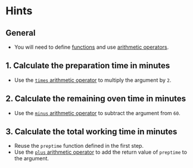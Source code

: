 # Hints 

## General

- You will need to define [functions][functions] and use [arithmetic operators][arithmetics].

## 1. Calculate the preparation time in minutes

- Use the [`times` arithmetic operator][arithmetics] to multiply the argument by `2`.

## 2. Calculate the remaining oven time in minutes

- Use the [`minus` arithmetic operator][arithmetics] to subtract the argument from `60`.

## 3. Calculate the total working time in minutes

- Reuse the `preptime` function defined in the first step.
- Use the [`plus` arithmetic operator][arithmetics] to add the return value of `preptime` to the argument.

[functions]: https://docs.julialang.org/en/v1/manual/functions/
[arithmetics]: https://docs.julialang.org/en/v1/manual/mathematical-operations/#Arithmetic-Operators-1
